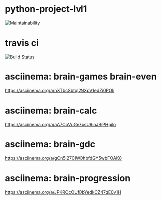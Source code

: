 # python-project-lvl1
[![Maintainability](https://api.codeclimate.com/v1/badges/a99a88d28ad37a79dbf6/maintainability)](https://codeclimate.com/github/codeclimate/codeclimate/maintainability)
# travis ci
[![Build Status](https://travis-ci.com/alabarym/python-project-lvl1.svg?branch=master)](https://travis-ci.com/alabarym/python-project-lvl1)
# asciinema: brain-games brain-even
https://asciinema.org/a/nXTbcSbtql2NXpV1edZi0POIi
# asciinema: brain-calc
https://asciinema.org/a/aA7CoVuGeXxsU9iaJBjPHpilo
# asciinema: brain-gdc
https://asciinema.org/a/gCn5l27ClWDhbfdGY5wbFOAK8
# asciinema: brain-progression
https://asciinema.org/a/JPKROcOUfDbYedkCZ47qE0v1H
